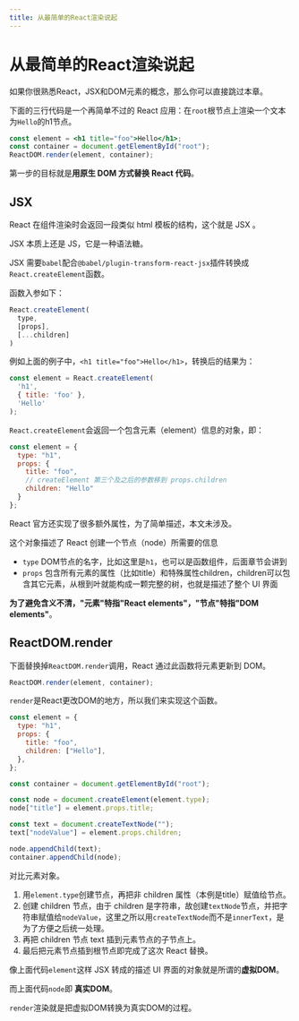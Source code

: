 ```yaml
---
title: 从最简单的React渲染说起
---
```


# 从最简单的React渲染说起

如果你很熟悉React，JSX和DOM元素的概念，那么你可以直接跳过本章。

下面的三行代码是一个再简单不过的 React 应用：在`root`根节点上渲染一个文本为`Hello`的h1节点。

```jsx
const element = <h1 title="foo">Hello</h1>;
const container = document.getElementById("root");
ReactDOM.render(element, container);
```

第一步的目标就是**用原生 DOM 方式替换 React 代码**。

## JSX

React 在组件渲染时会返回一段类似 html 模板的结构，这个就是 JSX 。

JSX 本质上还是 JS，它是一种语法糖。

JSX 需要`babel`配合`@babel/plugin-transform-react-jsx`插件转换成`React.createElement`函数。

函数入参如下：

```js
React.createElement(
  type,
  [props],
  [...children]
)
```

例如上面的例子中，`<h1 title="foo">Hello</h1>`，转换后的结果为：

```js
const element = React.createElement(
  'h1',
  { title: 'foo' },
  'Hello'
);
```

`React.createElement`会返回一个包含元素（element）信息的对象，即：

```js
const element = {
  type: "h1",
  props: {
    title: "foo",
    // createElement 第三个及之后的参数移到 props.children
    children: "Hello"
  }
};
```

React 官方还实现了很多额外属性，为了简单描述，本文未涉及。

这个对象描述了 React 创建一个节点（node）所需要的信息

* `type` DOM节点的名字，比如这里是`h1`，也可以是函数组件，后面章节会讲到
* `props` 包含所有元素的属性（比如title）和特殊属性children，children可以包含其它元素，从根到叶就能构成一颗完整的树，也就是描述了整个 UI 界面

**为了避免含义不清，"元素"特指"React elements"，"节点"特指"DOM elements"**。

## ReactDOM.render

下面替换掉`ReactDOM.render`调用，React 通过此函数将元素更新到 DOM。

```js
ReactDOM.render(element, container);
```

`render`是React更改DOM的地方，所以我们来实现这个函数。

```jsx
const element = {
  type: "h1",
  props: {
    title: "foo",
    children: ["Hello"],
  },
};

const container = document.getElementById("root");

const node = document.createElement(element.type);
node["title"] = element.props.title;

const text = document.createTextNode("");
text["nodeValue"] = element.props.children;

node.appendChild(text);
container.appendChild(node);
```

对比元素对象。

1. 用`element.type`创建节点，再把非 children 属性（本例是title）赋值给节点。
2. 创建 children 节点，由于 children 是字符串，故创建`textNode`节点，并把字符串赋值给`nodeValue`，这里之所以用`createTextNode`而不是`innerText`，是为了方便之后统一处理。
3. 再把 children 节点 text 插到元素节点的子节点上。
4. 最后把元素节点插到根节点即完成了这次 React 替换。

像上面代码`element`这样 JSX 转成的描述 UI 界面的对象就是所谓的**虚拟DOM**。

而上面代码`node`即 **真实DOM**。

`render`渲染就是把虚拟DOM转换为真实DOM的过程。
